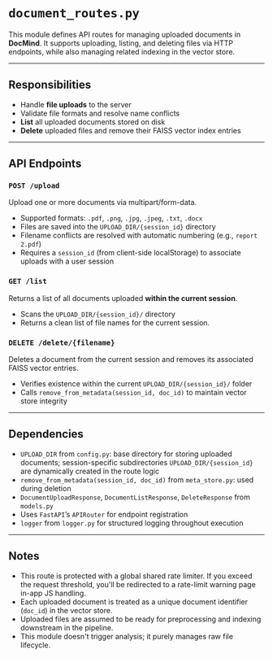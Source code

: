 # `document_routes.py`

This module defines API routes for managing uploaded documents in **DocMind**. It supports uploading, listing, and deleting files via HTTP endpoints, while also managing related indexing in the vector store.

---

## Responsibilities

- Handle **file uploads** to the server
- Validate file formats and resolve name conflicts
- **List** all uploaded documents stored on disk
- **Delete** uploaded files and remove their FAISS vector index entries

---

## API Endpoints

### `POST /upload`
Upload one or more documents via multipart/form-data.

- Supported formats: `.pdf`, `.png`, `.jpg`, `.jpeg`, `.txt`, `.docx`
- Files are saved into the `UPLOAD_DIR/{session_id}` directory
- Filename conflicts are resolved with automatic numbering (e.g., `report 2.pdf`)
- Requires a `session_id` (from client-side localStorage) to associate uploads with a user session

### `GET /list`
Returns a list of all documents uploaded **within the current session**.

- Scans the `UPLOAD_DIR/{session_id}/` directory
- Returns a clean list of file names for the current session.

### `DELETE /delete/{filename}`
Deletes a document from the current session and removes its associated FAISS vector entries.

- Verifies existence within the current `UPLOAD_DIR/{session_id}/` folder
- Calls `remove_from_metadata(session_id, doc_id)` to maintain vector store integrity

---

## Dependencies

- `UPLOAD_DIR` from `config.py`: base directory for storing uploaded documents; session-specific subdirectories `UPLOAD_DIR/{session_id}` are dynamically created in the route logic
- `remove_from_metadata(session_id, doc_id)` from `meta_store.py`: used during deletion
- `DocumentUploadResponse`, `DocumentListResponse`, `DeleteResponse` from `models.py`
- Uses `FastAPI`’s `APIRouter` for endpoint registration
- `logger` from `logger.py` for structured logging throughout execution

---

## Notes

- This route is protected with a global shared rate limiter. If you exceed the request threshold, you'll be redirected to a rate-limit warning page in-app JS handling.
- Each uploaded document is treated as a unique document identifier (`doc_id`) in the vector store.
- Uploaded files are assumed to be ready for preprocessing and indexing downstream in the pipeline.
- This module doesn't trigger analysis; it purely manages raw file lifecycle.
